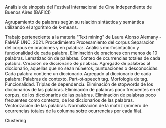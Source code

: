 Análisis de sinopsis del Festival Internacional de Cine Independiente de Buenos Aires (BAFICI)

Agrupamiento de palabras según su relación sintáctica y semántica utilizando el argoritmo de k-means.

Trabajo perteneciente a la materia "Text mining" de Laura Alonso Alemany - FaMAF UNC. 2021.
Procedimiento
Procesamiento del corpus
Separación del corpus en oraciones y en palabras.
    Análisis morfosintáctico y funcionalidad de cada palabra.
    Eliminación de oraciones con menos de 10 palabras.
    Lematización de palabras.
    Conteo de ocurrencias totales de cada palabra.
    Creación de diccionario de palabras.
        Agregado de palabras al diccionario, aquellas que no sean números, puntuaciones o desconocidas. Cada palabra contiene un diccionario.
        Agregado al diccionario de cada palabra:
            Palabras de contexto.
            Part-of-speech tag.
            Morfología de tag.
            Funcionalidad.
            Triplas de dependencia.
        Eliminación de stopwords de los diccionarios de las palabras.
        Eliminación de palabras poco frecuentes en el corpus, de los diccionarios de las palabras.
        Eliminación de palabras poco frecuentes como contexto, de los diccionarios de las palabras.
    Vectorización de las palabras.
    Normalización de la matriz (número de ocurrencias totales de la columna sobre ocurrencias por cada fila).

Clustering
